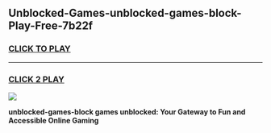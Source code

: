 
## Unblocked-Games-unblocked-games-block-Play-Free-7b22f
<h3>
<a href="https://premium76.site?title=unblocked-games-block&ref=21A">CLICK TO PLAY</a></h3>
<hr>

<h3>
<a href="https://premium76.site?title=unblocked-games-block&ref=21A">CLICK 2 PLAY</a>
  
</h3>

<a href="https://premium76.site?title=unblocked-games-block&ref=21A"><img src="https://clearcache.store/games.png"></a>


**unblocked-games-block games unblocked: Your Gateway to Fun and Accessible Online Gaming**
